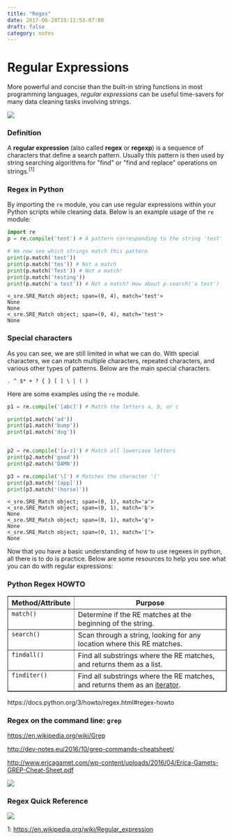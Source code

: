 ```yaml
---
title: "Regex"
date: 2017-06-28T15:11:53-07:00
draft: false
category: notes
---
```

# Regular Expressions

More powerful and concise than the built-in string functions in most programming languages, *regular expressions* can be useful time-savers for many data cleaning tasks involving strings.

<img src="https://qph.ec.quoracdn.net/main-qimg-5eec634fc9c788ba16e4479a914681a9">

### Definition

A __regular expression__ (also called __regex__ or __regexp__) is a sequence of characters that define a search pattern. Usually this pattern is then used by string searching algorithms for "find" or "find and replace" operations on strings.<sup>[1]</sup>

### Regex in Python

By importing the `re` module, you can use regular expressions within your Python scripts while cleaning data. Below is an example usage of the `re` module:


```python
import re
p = re.compile('test') # A pattern corresponding to the string 'test'

# We now see which strings match this pattern
print(p.match('test'))
print(p.match('tes')) # Not a match
print(p.match('Test')) # Not a match!
print(p.match('testing'))
print(p.match('a test')) # Not a match? How about p.search('a test')
```

    <_sre.SRE_Match object; span=(0, 4), match='test'>
    None
    None
    <_sre.SRE_Match object; span=(0, 4), match='test'>
    None


### Special characters

As you can see, we are still limited in what we can do. With special characters, we can match multiple characters, repeated characters, and various other types of patterns. Below are the main special characters.
    
`. ^ $* + ? { } [ ] \ | ( )`
    
Here are some examples using the `re` module.


```python
p1 = re.compile('[abc]') # Match the letters a, b, or c

print(p1.match('ad'))
print(p1.match('bump'))
print(p1.match('dog'))


p2 = re.compile('[a-z]') # Match all lowercase letters
print(p2.match('good'))
print(p2.match('DAMN'))

p3 = re.compile('\[') # Matches the character '['
print(p3.match('[app]'))
print(p3.match('(horse)'))
```

    <_sre.SRE_Match object; span=(0, 1), match='a'>
    <_sre.SRE_Match object; span=(0, 1), match='b'>
    None
    <_sre.SRE_Match object; span=(0, 1), match='g'>
    None
    <_sre.SRE_Match object; span=(0, 1), match='['>
    None


Now that you have a basic understanding of how to use regexes in python, all there is to do is practice. Below are some resources to help you see what you can do with regular expressions:

### Python Regex HOWTO

<table border="1" class="docutils">
<colgroup>
<col width="28%">
<col width="72%">
</colgroup>
<thead valign="bottom">
<tr class="row-odd"><th class="head">Method/Attribute</th>
<th class="head">Purpose</th>
</tr>
</thead>
<tbody valign="top">
<tr class="row-even"><td><code class="docutils literal"><span class="pre">match()</span></code></td>
<td>Determine if the RE matches at the beginning
of the string.</td>
</tr>
<tr class="row-odd"><td><code class="docutils literal"><span class="pre">search()</span></code></td>
<td>Scan through a string, looking for any
location where this RE matches.</td>
</tr>
<tr class="row-even"><td><code class="docutils literal"><span class="pre">findall()</span></code></td>
<td>Find all substrings where the RE matches, and
returns them as a list.</td>
</tr>
<tr class="row-odd"><td><code class="docutils literal"><span class="pre">finditer()</span></code></td>
<td>Find all substrings where the RE matches, and
returns them as an <a class="reference internal" href="../glossary.html#term-iterator"><span class="xref std std-term">iterator</span></a>.</td>
</tr>
</tbody>
</table>
https://docs.python.org/3/howto/regex.html#regex-howto

### Regex on the command line: `grep`
https://en.wikipedia.org/wiki/Grep

http://dev-notes.eu/2016/10/grep-commands-cheatsheet/

http://www.ericagamet.com/wp-content/uploads/2016/04/Erica-Gamets-GREP-Cheat-Sheet.pdf

<img src= "http://www.ericagamet.com/wp-content/uploads/2016/04/Erica-Gamets-GREP-Cheat-Sheet.pdf">

### Regex Quick Reference
<img src = https://s-media-cache-ak0.pinimg.com/originals/5f/91/a2/5f91a29d8276e29e058df23e4d9c51da.png>

1: https://en.wikipedia.org/wiki/Regular_expression
